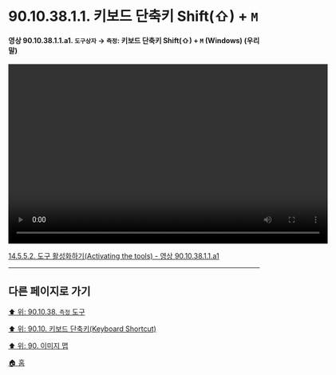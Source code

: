 # 90.10.38.1.1. 키보드 단축키 Shift(⇧) + `M`

<a id="90-10-38-01-01-a1"></a>

#### 영상 90.10.38.1.1.a1. `도구상자` → `측정`: 키보드 단축키 Shift(⇧) + `M` (Windows) (우리말)
<video controls="controls" width="640" height="360" src="https://github.com/wonder13662/gimp/assets/15767104/a70c097a-26d6-49c1-8816-aaed623d330a"></video>

[14.5.5.2. 도구 활성화하기(Activating the tools) - 영상 90.10.38.1.1.a1](./14-05-05-02-activating_the_tool.md#90-10-38-01-01-a1)

***

## 다른 페이지로 가기

[⬆️ 위: 90.10.38. `측정` 도구](./90-10-38-00-measure.md)

[⬆️ 위: 90.10. 키보드 단축키(Keyboard Shortcut)](./90-10-00-keyboard_shortcut.md)

[⬆️ 위: 90. 이미지 맵](./90-00-image-map.md)

[🏠 홈](./00-home.md)